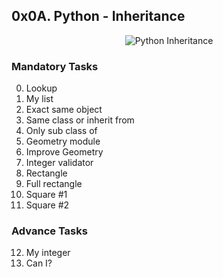## 0x0A. Python - Inheritance

<p align="center"><img src="https://th.bing.com/th/id/OIP.oWOiw2HFRv1kAUynIn0yagHaFj?pid=ImgDet&rs=1" alt="Python Inheritance" /></p>

### Mandatory Tasks

0. Lookup
1. My list
2. Exact same object
3. Same class or inherit from
4. Only sub class of
5. Geometry module
6. Improve Geometry
7. Integer validator
8. Rectangle
9. Full rectangle
10. Square #1
11. Square #2

### Advance Tasks

12. My integer
13. Can I?
